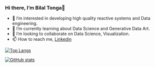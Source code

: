 ### Hi there, I’m Bilal Tonga👋

- 👀 I’m interested in developing high quality reactive systems and Data engineering.
- 🌱 I’m currently learning about Data Science and Generative Data Art.
- 💞️ I’m looking to collaborate on Data Science, Visualization.
- 📫 How to reach me, [Linkedin](https://linkedin.com/in/bilaltonga)

<!---
bgunebakan/bgunebakan is a ✨ special ✨ repository because its `README.md` (this file) appears on your GitHub profile.
--->
[![Top Langs](https://github-readme-stats.vercel.app/api/top-langs/?username=bgunebakan&layout=compact&langs_count=8)](https://github.com/anuraghazra/github-readme-stats)

[![GitHub stats](https://github-readme-stats.vercel.app/api?username=bgunebakan)](https://github.com/anuraghazra/github-readme-stats)
